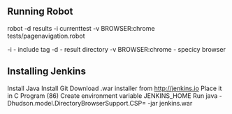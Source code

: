 ## Running Robot
robot -d results -i currenttest -v BROWSER:chrome tests/pagenavigation.robot

-i - include tag
-d - result directory
-v BROWSER:chrome - specicy browser

## Installing Jenkins
Install Java
Install Git
Download .war installer from http://jenkins.io
Place it in C Program (86)
Create environment variable JENKINS_HOME
Run
java -Dhudson.model.DirectoryBrowserSupport.CSP= -jar jenkins.war